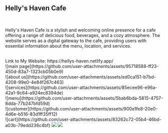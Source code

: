 <h2>Helly's Haven Cafe</h2>
<br>
<p>Helly's Haven Cafe is a stylish and welcoming online presence for a cafe offering a range of delicious food, beverages, and a cozy atmosphere. The website serves as a digital gateway to the cafe, providing users with essential information about the menu, location, and services.</p>
<br>
Link to My Website: https://hellys-haven.netlify.app/
<br>
![main page](https://github.com/user-attachments/assets/95718588-ff23-450d-83a7-1323cb05b0e9)
<br>
![about us](https://github.com/user-attachments/assets/ed0ca151-b7bd-4208-99e0-4e84f267c463)
<br>
![services](https://github.com/user-attachments/assets/85ecee96-e96a-42a1-9c64-a924ec8394de)
<br>
![menu](https://github.com/user-attachments/assets/5bab6bda-5815-4757-8dda-77b247bfd59d)
<br>
![customer](https://github.com/user-attachments/assets/900e1fe8-20e0-4d6e-b516-83d1ff35ff12)
<br>
![cart](https://github.com/user-attachments/assets/83262c72-05b4-46bd-a03b-79edd236c4bf)

<img src="https://github-production-user-asset-6210df.s3.amazonaws.com/181923514/382214752-95718588-ff23-450d-83a7-1323cb05b0e9.png?X-Amz-Algorithm=AWS4-HMAC-SHA256&X-Amz-Credential=AKIAVCODYLSA53PQK4ZA%2F20241101%2Fus-east-1%2Fs3%2Faws4_request&X-Amz-Date=20241101T074529Z&X-Amz-Expires=300&X-Amz-Signature=f30178bbbb0960c6c8f406e42f997b97b22ea1677ba4a970f8738a9deda1879c&X-Amz-SignedHeaders=host">
<img src="https://github-production-user-asset-6210df.s3.amazonaws.com/181923514/382214794-ed0ca151-b7bd-4208-99e0-4e84f267c463.png?X-Amz-Algorithm=AWS4-HMAC-SHA256&X-Amz-Credential=AKIAVCODYLSA53PQK4ZA%2F20241101%2Fus-east-1%2Fs3%2Faws4_request&X-Amz-Date=20241101T074631Z&X-Amz-Expires=300&X-Amz-Signature=8fabd309c02fef655f2cbb6e406824c75b6d1ba21ceba84c59c6c17f43d291ad&X-Amz-SignedHeaders=host"
